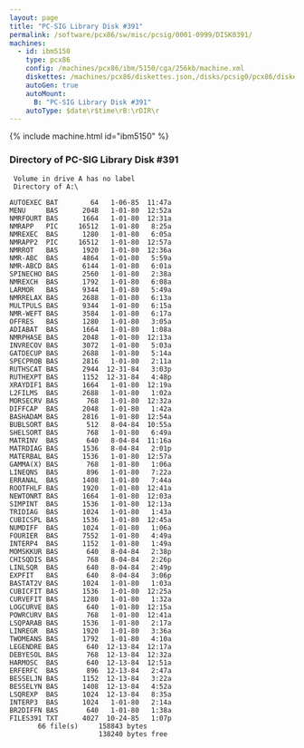```yaml
---
layout: page
title: "PC-SIG Library Disk #391"
permalink: /software/pcx86/sw/misc/pcsig/0001-0999/DISK0391/
machines:
  - id: ibm5150
    type: pcx86
    config: /machines/pcx86/ibm/5150/cga/256kb/machine.xml
    diskettes: /machines/pcx86/diskettes.json,/disks/pcsig0/pcx86/diskettes.json
    autoGen: true
    autoMount:
      B: "PC-SIG Library Disk #391"
    autoType: $date\r$time\rB:\rDIR\r
---
```


{% include machine.html id="ibm5150" %}

### Directory of PC-SIG Library Disk #391

     Volume in drive A has no label
     Directory of A:\

    AUTOEXEC BAT        64   1-06-85  11:47a
    MENU     BAS      2048   1-01-80  12:52a
    NMRFOURT BAS      1664   1-01-80  12:31a
    NMRAPP   PIC     16512   1-01-80   8:25a
    NMREXEC  BAS      1280   1-01-80   6:05a
    NMRAPP2  PIC     16512   1-01-80  12:57a
    NMRROT   BAS      1920   1-01-80  12:36a
    NMR-ABC  BAS      4864   1-01-80   5:59a
    NMR-ABCD BAS      6144   1-01-80   6:01a
    SPINECHO BAS      2560   1-01-80   2:38a
    NMREXCH  BAS      1792   1-01-80   6:08a
    LARMOR   BAS      9344   1-01-80   5:49a
    NMRRELAX BAS      2688   1-01-80   6:13a
    MULTPULS BAS      9344   1-01-80   6:15a
    NMR-WEFT BAS      3584   1-01-80   6:17a
    OFFRES   BAS      1280   1-01-80   3:05a
    ADIABAT  BAS      1664   1-01-80   1:08a
    NMRPHASE BAS      2048   1-01-80  12:13a
    INVRECOV BAS      3072   1-01-80   5:03a
    GATDECUP BAS      2688   1-01-80   5:14a
    SPECPROB BAS      2816   1-01-80   2:11a
    RUTHSCAT BAS      2944  12-31-84   3:03p
    RUTHEXPT BAS      1152  12-31-84   4:48p
    XRAYDIF1 BAS      1664   1-01-80  12:19a
    L2FILMS  BAS      2688   1-01-80   1:02a
    MORSECRV BAS       768   1-01-80  12:32a
    DIFFCAP  BAS      2048   1-01-80   1:42a
    BASHADAM BAS      2816   1-01-80  12:54a
    BUBLSORT BAS       512   8-04-84  10:55a
    SHELSORT BAS       768   1-01-80   6:49a
    MATRINV  BAS       640   8-04-84  11:16a
    MATRDIAG BAS      1536   8-04-84   2:01p
    MATERBAL BAS      1536   1-01-80  12:57a
    GAMMA(X) BAS       768   1-01-80   1:06a
    LINEQNS  BAS       896   1-01-80   7:22a
    ERRANAL  BAS      1408   1-01-80   7:44a
    ROOTFHLF BAS      1920   1-01-80  12:41a
    NEWTONRT BAS      1664   1-01-80  12:03a
    SIMPINT  BAS      1536   1-01-80  12:13a
    TRIDIAG  BAS      1024   1-01-80   1:43a
    CUBICSPL BAS      1536   1-01-80  12:45a
    NUMDIFF  BAS      1024   1-01-80   1:06a
    FOURIER  BAS      7552   1-01-80   4:49a
    INTERP4  BAS      1152   1-01-80   1:49a
    MOMSKKUR BAS       640   8-04-84   2:38p
    CHISQDIS BAS       768   8-04-84   2:26p
    LINLSQR  BAS       640   8-04-84   2:49p
    EXPFIT   BAS       640   8-04-84   3:06p
    BASTAT2V BAS      1024   1-01-80   1:03a
    CUBICFIT BAS      1536   1-01-80  12:25a
    CURVEFIT BAS      1280   1-01-80   1:32a
    LOGCURVE BAS       640   1-01-80  12:15a
    POWRCURV BAS       768   1-01-80  12:41a
    LSQPARAB BAS      1536   1-01-80   2:17a
    LINREGR  BAS      1920   1-01-80   3:36a
    TWOMEANS BAS      1792   1-01-80   4:10a
    LEGENDRE BAS       640  12-13-84  12:17a
    DEBYESOL BAS       768  12-13-84  12:32a
    HARMOSC  BAS       640  12-13-84  12:51a
    ERFERFC  BAS       896  12-13-84   2:47a
    BESSELJN BAS      1152  12-13-84   3:22a
    BESSELYN BAS      1408  12-13-84   4:52a
    LSQREXP  BAS      1024  12-13-84   8:35a
    INTERP3  BAS      1024   1-01-80   2:14a
    BR2DIFFN BAS       640   1-01-80   1:38a
    FILES391 TXT      4027  10-24-85   1:07p
           66 file(s)     158843 bytes
                          138240 bytes free

